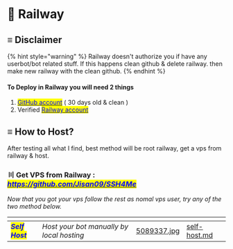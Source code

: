 # 📕 Railway

## ≡ Disclaimer

{% hint style="warning" %}
Railway doesn't authorize you if have any userbot/bot related stuff. If this happens clean github & delete railway. then make new railway with the clean github.
{% endhint %}

#### To Deploy in Railway you will need 2 things

1. [<mark style="color:blue;">GitHub account</mark>](https://github.com/) ( 30 days old & clean )
2. Verified [<mark style="color:blue;">Railway account</mark>](https://railway.app/)

## ≡ How to Host?

After testing all what I find, best method will be root railway, get a vps from railway & host.

### 〣 Get VPS from Railway :  [_<mark style="color:blue;">https://github.com/Jisan09/SSH4Me</mark>_](https://github.com/Jisan09/SSH4Me) <a href="#install-packages" id="install-packages"></a>

_Now that you got your vps follow the rest as nomal vps user, try any of the two method below._

<table data-view="cards"><thead><tr><th></th><th></th><th data-hidden data-card-cover data-type="files"></th><th data-hidden data-card-target data-type="content-ref"></th></tr></thead><tbody><tr><td><em><mark style="color:blue;"><strong>Self Host</strong></mark></em></td><td><em>Host your bot manually by local hosting</em></td><td><a href="../../.gitbook/assets/5089337.jpg">5089337.jpg</a></td><td><a href="self-host.md">self-host.md</a></td></tr></tbody></table>
